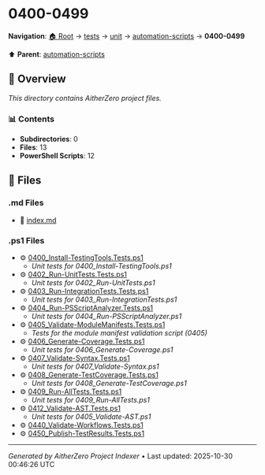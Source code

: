 # 0400-0499

**Navigation**: [🏠 Root](../../../../index.md) → [tests](../../../index.md) → [unit](../../index.md) → [automation-scripts](../index.md) → **0400-0499**

⬆️ **Parent**: [automation-scripts](../index.md)

## 📖 Overview

*This directory contains AitherZero project files.*

### 📊 Contents

- **Subdirectories**: 0
- **Files**: 13
- **PowerShell Scripts**: 12

## 📄 Files

### .md Files

- 📝 [index.md](./index.md)

### .ps1 Files

- ⚙️ [0400_Install-TestingTools.Tests.ps1](./0400_Install-TestingTools.Tests.ps1)
  - *Unit tests for 0400_Install-TestingTools.ps1*
- ⚙️ [0402_Run-UnitTests.Tests.ps1](./0402_Run-UnitTests.Tests.ps1)
  - *Unit tests for 0402_Run-UnitTests.ps1*
- ⚙️ [0403_Run-IntegrationTests.Tests.ps1](./0403_Run-IntegrationTests.Tests.ps1)
  - *Unit tests for 0403_Run-IntegrationTests.ps1*
- ⚙️ [0404_Run-PSScriptAnalyzer.Tests.ps1](./0404_Run-PSScriptAnalyzer.Tests.ps1)
  - *Unit tests for 0404_Run-PSScriptAnalyzer.ps1*
- ⚙️ [0405_Validate-ModuleManifests.Tests.ps1](./0405_Validate-ModuleManifests.Tests.ps1)
  - *Tests for the module manifest validation script (0405)*
- ⚙️ [0406_Generate-Coverage.Tests.ps1](./0406_Generate-Coverage.Tests.ps1)
  - *Unit tests for 0406_Generate-Coverage.ps1*
- ⚙️ [0407_Validate-Syntax.Tests.ps1](./0407_Validate-Syntax.Tests.ps1)
  - *Unit tests for 0407_Validate-Syntax.ps1*
- ⚙️ [0408_Generate-TestCoverage.Tests.ps1](./0408_Generate-TestCoverage.Tests.ps1)
  - *Unit tests for 0408_Generate-TestCoverage.ps1*
- ⚙️ [0409_Run-AllTests.Tests.ps1](./0409_Run-AllTests.Tests.ps1)
  - *Unit tests for 0409_Run-AllTests.ps1*
- ⚙️ [0412_Validate-AST.Tests.ps1](./0412_Validate-AST.Tests.ps1)
  - *Unit tests for 0405_Validate-AST.ps1*
- ⚙️ [0440_Validate-Workflows.Tests.ps1](./0440_Validate-Workflows.Tests.ps1)
- ⚙️ [0450_Publish-TestResults.Tests.ps1](./0450_Publish-TestResults.Tests.ps1)

---

*Generated by AitherZero Project Indexer* • Last updated: 2025-10-30 00:46:26 UTC

